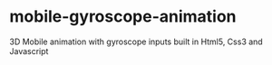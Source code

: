 mobile-gyroscope-animation
==========================

3D Mobile animation with gyroscope inputs built in Html5, Css3 and Javascript